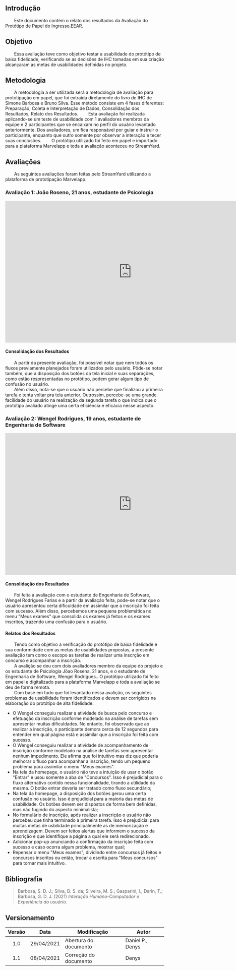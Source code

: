 ## Introdução
&emsp;&emsp;Este documento contém o relato dos resultados da Avaliação do Protótipo de Papel do Ingresso.EEAR.

## Objetivo
&emsp;&emsp;Essa avaliação teve como objetivo testar a usabilidade do protótipo de baixa fidelidade, verificando se as decisões de IHC tomadas em sua criação alcançaram as metas de usabilidades definidas no projeto.

## Metodologia
&emsp;&emsp;A metodologia a ser utilizada será a metodologia de avaliação para prototipação em papel, que foi extraída diretamente do livro de IHC de Simone Barbosa e Bruno Silva. Esse método consiste em 4 fases diferentes: Preparação, Coleta e Interpretação de Dados, Consolidação dos Resultados, Relato dos Resultados.
&emsp;&emsp;Esta avaliação foi realizada aplicando-se um teste de usabilidade com 1 avaliadores membros da equipe e 2 participantes que se encaixam no perfil do usuário levantado anteriormente. Dos avaliadores, um fica responsável por guiar e instruir o participante, enquanto que outro somente por observar a interação e tecer suas conclusões.
&emsp;&emsp;O protótipo utilizado foi feito em papel e importado para a plataforma Marvelapp e toda a avaliação aconteceu no StreamYard.
## Avaliações
&emsp;&emsp;As seguintes avaliações foram feitas pelo StreamYard utilizando a plataforma de prototipação Marvelapp.

### Avaliação 1: João Roseno, 21 anos, estudante de Psicologia
<iframe width="800" height="450" src="https://www.youtube.com/embed/v3D7nYRY3vU" title="YouTube video player" frameborder="0" allow="accelerometer; autoplay; clipboard-write; encrypted-media; gyroscope; picture-in-picture" allowfullscreen></iframe>

#### Consolidação dos Resultados 
&emsp;&emsp;A partir da presente avaliação, foi possível notar que nem todos os fluxos previamente planejados foram utilizados pelo usuário. Pôde-se notar também, que a disposição dos botões da tela inicial e suas separações, como estão respresentadas no protótipo, podem gerar algum tipo de confusão no usuário.<br>
&emsp;&emsp;Além disso, nota-se que o usuário não percebe que finalizou a primeira tarefa e tenta voltar pra tela anterior. Outrossim, percebe-se uma grande facilidade do usuário na realização da segunda tarefa o que indica que o protótipo avaliado atinge uma certa eficiência e eficácia nesse aspecto.

### Avaliação 2: Wengel Rodrigues, 19 anos, estudante de Engenharia de Software
<iframe width="800" height="450" src="https://www.youtube.com/embed/V8Eseolqyts" title="YouTube video player" frameborder="0" allow="accelerometer; autoplay; clipboard-write; encrypted-media; gyroscope; picture-in-picture" allowfullscreen></iframe>

#### Consolidação dos Resultados 
&emsp;&emsp;Foi feita a avaliação com o estudante de Engenharia de Software, Wengel Rodrigues Farias e a partir da avaliação feita, pode-se notar que o usuário apresentou certa dificuldade em assimilar que a inscrição foi feita com sucesso. Além disso, percebemos uma pequena problemática no menu "Meus exames" que consolida os exames já feitos e os exames inscritos, trazendo uma confusão para o usuário.

#### Relatos dos Resultados
&emsp;&emsp;Tendo como objetivo a verificação do protótipo de baixa fidelidade e sua conformidade com as metas de usabilidades propostas, a presente avaliação tem como o escopo as tarefas de realizar uma inscrção em concurso e acompanhar a inscrição.<br>
&emsp;&emsp;A avalição se deu com dois avaliadores membro da equipe do projeto e os estudante de Psicologia Jõao Rosena, 21 anos, e o estudante de Engenharia de Software, Wengel Rodrigues.. O protótipo utilizado foi feito em papel e digitalizado para a plataforma Marvelapp e toda a avaliação se deu de forma remota.<br>
&emsp;&emsp;Com base em tudo que foi levantado nessa avalição, os seguintes problemas de usabilidade foram identificados e devem ser corrigidos na elaboração do protótipo de alta fidelidade:
- O Wengel conseguiu realizar a atividade de busca pelo concurso e efetuação da inscrição conforme modelado na análise de tarefas sem apresentar muitas dificuldades. No entanto, foi observado que ao realizar a inscrição, o participante demora cerca de 12 segundos para entender em qual página está e assimilar que a inscrição foi feita com sucesso.
- O Wengel conseguiu realizar a atividade de acompanhamento de inscrição conforme modelado na análise de tarefas sem apresentar nenhum impedimento. Ele afirma que foi intuitivo mas diz que poderia melhorar o fluxo para acompanhar a inscrição, tendo um pequeno problema para assimilar o menu "Meus exames".
- Na tela da homepage, o usuário não teve a intuição de usar o botão "Entrar" e usou somente a aba de "Concursos". Isso é prejudicial para o fluxo alternativo contido nessa funcionalidade, tirando a utilidade da mesma. O botão entrar deveria ser tratado como fluxo secundário;
- Na tela da homepage, a disposição dos botões gerou uma certa confusão no usuário. Isso é prejudicial para a maioria das metas de usabilidade. Os botões devem ser dispostos de forma bem definidas, mas não fugindo do aspecto minimalista;
- No formulário de inscrição, após realizar a inscrição o usuário não percebeu que tinha terminado a primeira tarefa. Isso é prejudicial para muitas metas de usbilidade principalmente as de memorização e aprendizagem. Devem ser feitos alertas que informem o sucesso da inscrição e que identifique a página a qual ele será redirecionado.
- Adicionar pop-up anunciando a confirmação da inscrição feita com sucesso e caso ocorra algum problema, mostrar qual;
- Repensar o menu "Meus exames", dividindo entre concursos já feitos e concursos inscritos ou então, trocar a escrita para "Meus concursos" para tornar mais intuitivo.

## Bibliografia
> Barbosa, S. D. J.; Silva, B. S. da; Silveira, M. S.; Gasparini, I.; Darin, T.; Barbosa, G. D. J. (2021) *Interação Humano-Computador e Experiência do usuário.*

## Versionamento
|Versão|Data|Modificação|Autor|
|:-:|--|--|--|
|1.0|29/04/2021|Abertura do documento|Daniel P., Denys|
|1.1|08/04/2021|Correção do documento|Denys|